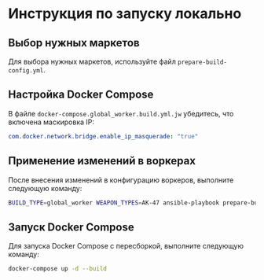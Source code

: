 # Инструкция по запуску локально

## Выбор нужных маркетов

Для выбора нужных маркетов, используйте файл `prepare-build-config.yml`.

## Настройка Docker Compose

В файле `docker-compose.global_worker.build.yml.jw` убедитесь, что включена маскировка IP:

```yaml
com.docker.network.bridge.enable_ip_masquerade: "true"
```

## Применение изменений в воркерах
После внесения изменений в конфигурацию воркеров, выполните следующую команду:

``` bash
BUILD_TYPE=global_worker WEAPON_TYPES=AK-47 ansible-playbook prepare-build-config.yml
```

## Запуск Docker Compose
Для запуска Docker Compose с пересборкой, выполните следующую команду:
``` bash
docker-compose up -d --build
```
